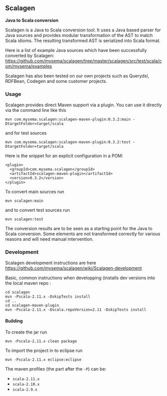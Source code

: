 ## Scalagen 

**Java to Scala conversion**

Scalagen is a Java to Scala conversion tool. It uses a Java based parser for Java sources and provides modular 
transformation of the AST to match Scala idioms. The resulting transformed AST is serialized into Scala format.

Here is a list of example Java sources which have been successfully converted by Scalagen:
https://github.com/mysema/scalagen/tree/master/scalagen/src/test/scala/com/mysema/examples

Scalagen has also been tested on our own projects such as Querydsl, RDFBean, Codegen and some customer projects.

### Usage

Scalagen provides direct Maven support via a plugin. You can use it directly via the command line like this

    mvn com.mysema.scalagen:scalagen-maven-plugin:0.3.2:main -DtargetFolder=target/scala
    
and for test sources

    mvn com.mysema.scalagen:scalagen-maven-plugin:0.3.2:test -DtargetFolder=target/scala

Here is the snippet for an explicit configuration in a POM:

    <plugin>
      <groupId>com.mysema.scalagen</groupId>
      <artifactId>scalagen-maven-plugin</artifactId>
      <version>0.3.2</version>
    </plugin>
    
To convert main sources run

    mvn scalagen:main
    
and to convert test sources run 

    mvn scalagen:test

The conversion results are to be seen as a starting point for the Java to Scala conversion. 
Some elements are not transformed correctly for various reasons and will need manual intervention.

### Development

Scalagen development instructions are here https://github.com/mysema/scalagen/wiki/Scalagen-development

Basic, common instructions when developping (installs dev versions into the local maven repo :

    cd scalagen
    mvn -Pscala-2.11.x -DskipTests install
    cd ..
    cd scalagen-maven-plugin
    mvn -Pscala-2.11.x -Dscala.repoVersion=2.11 -DskipTests install

#### Building

To create the jar run

    mvn -Pscala-2.11.x clean package

To import the project in to eclipse run

    mvn -Pscala-2.11.x eclipse:eclipse

The maven profiles (the part after the `-P`) can be:

 * `scala-2.11.x`
 * `scala-2.10.x`
 * `scala-2.9.x`

